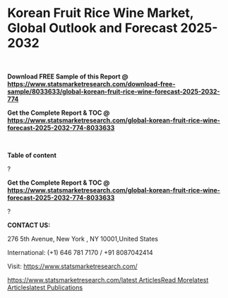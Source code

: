 <h1>Korean Fruit Rice Wine Market, Global Outlook and Forecast 2025-2032</h1><br/><p><strong>Download FREE Sample of this Report @ <a href="https://www.statsmarketresearch.com/download-free-sample/8033633/global-korean-fruit-rice-wine-forecast-2025-2032-774">https://www.statsmarketresearch.com/download-free-sample/8033633/global-korean-fruit-rice-wine-forecast-2025-2032-774</a></strong></p>
 
 
 
 <div><b>Get the Complete Report & TOC @ <a href="https://www.statsmarketresearch.com/global-korean-fruit-rice-wine-forecast-2025-2032-774-8033633">https://www.statsmarketresearch.com/global-korean-fruit-rice-wine-forecast-2025-2032-774-8033633</a></b></div>
 
 
 
 <p><br />
 
 <b>Table of content</b></p>
 
 
 
 <p>? </p>
 
 
 
 <div><b>Get the Complete Report & TOC @ <a href="https://www.statsmarketresearch.com/global-korean-fruit-rice-wine-forecast-2025-2032-774-8033633">https://www.statsmarketresearch.com/global-korean-fruit-rice-wine-forecast-2025-2032-774-8033633</a></b></div>
 
 
 
 <p>? </p>
 
 
 
 <p><b>CONTACT US:</b><br />
 
 276 5th Avenue, New York , NY 10001,United States<br />
 
 International: (+1) 646 781 7170 / +91 8087042414<br />
 
 Visit: <a href="https://www.statsmarketresearch.com/">https://www.statsmarketresearch.com/</a><br />
 
 <a href="https://gyeongbokgung.com">https://www.statsmarketresearch.com/</a><a href="https://hallyeomaritime.com">latest Articles</a><a href="https://jingwansa.com">Read More</a><a href="https://nguoiviet.jp/">latest Articles</a><a href="https://www.intelmarketresearch.com/">latest Publications</a></p>